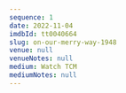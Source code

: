 ```yaml
---
sequence: 1
date: 2022-11-04
imdbId: tt0040664
slug: on-our-merry-way-1948
venue: null
venueNotes: null
medium: Watch TCM
mediumNotes: null
---
```


